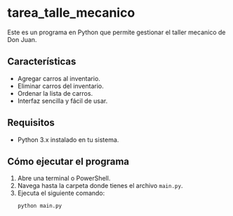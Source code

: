 # tarea_talle_mecanico

Este es un programa en Python que permite gestionar el taller mecanico de Don Juan.

## Características  
- Agregar carros al inventario.  
- Eliminar carros del inventario.  
- Ordenar la lista de carros.  
- Interfaz sencilla y fácil de usar.  

## Requisitos  
- Python 3.x instalado en tu sistema.  

## Cómo ejecutar el programa  
1. Abre una terminal o PowerShell.  
2. Navega hasta la carpeta donde tienes el archivo `main.py`.  
3. Ejecuta el siguiente comando:  
   ```sh
   python main.py
